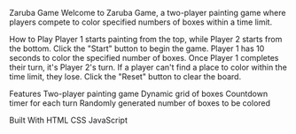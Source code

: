 
Zaruba Game
Welcome to Zaruba Game, a two-player painting game where players compete to color specified numbers of boxes within a time limit. 


How to Play
Player 1 starts painting from the top, while Player 2 starts from the bottom.
Click the "Start" button to begin the game.
Player 1 has 10 seconds to color the specified number of boxes.
Once Player 1 completes their turn, it's Player 2's turn.
If a player can't find a place to color within the time limit, they lose.
Click the "Reset" button to clear the board.

Features
Two-player painting game
Dynamic grid of boxes
Countdown timer for each turn
Randomly generated number of boxes to be colored

Built With
HTML
CSS
JavaScript
